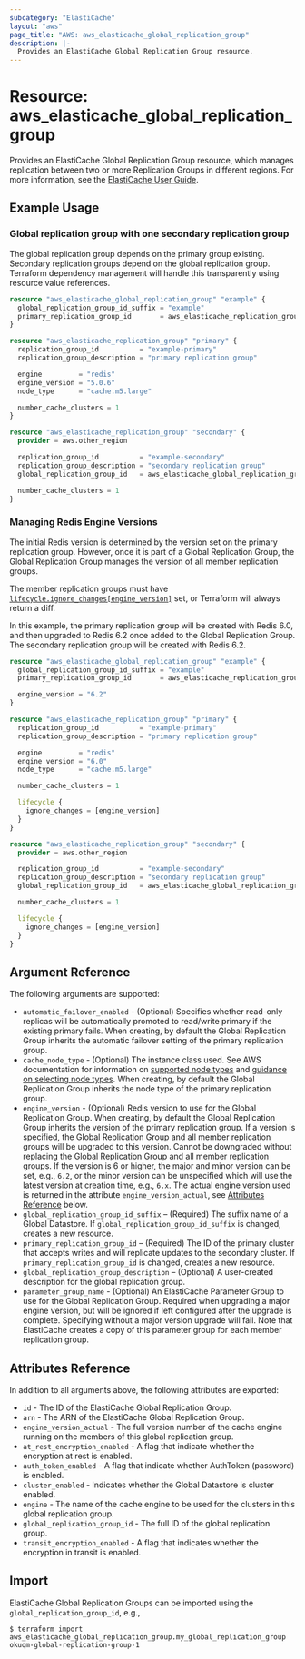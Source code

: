 ```yaml
---
subcategory: "ElastiCache"
layout: "aws"
page_title: "AWS: aws_elasticache_global_replication_group"
description: |-
  Provides an ElastiCache Global Replication Group resource.
---
```


# Resource: aws_elasticache_global_replication_group

Provides an ElastiCache Global Replication Group resource, which manages replication between two or more Replication Groups in different regions. For more information, see the [ElastiCache User Guide](https://docs.aws.amazon.com/AmazonElastiCache/latest/red-ug/Redis-Global-Datastore.html).

## Example Usage

### Global replication group with one secondary replication group

The global replication group depends on the primary group existing. Secondary replication groups depend on the global replication group. Terraform dependency management will handle this transparently using resource value references.

```terraform
resource "aws_elasticache_global_replication_group" "example" {
  global_replication_group_id_suffix = "example"
  primary_replication_group_id       = aws_elasticache_replication_group.primary.id
}

resource "aws_elasticache_replication_group" "primary" {
  replication_group_id          = "example-primary"
  replication_group_description = "primary replication group"

  engine         = "redis"
  engine_version = "5.0.6"
  node_type      = "cache.m5.large"

  number_cache_clusters = 1
}

resource "aws_elasticache_replication_group" "secondary" {
  provider = aws.other_region

  replication_group_id          = "example-secondary"
  replication_group_description = "secondary replication group"
  global_replication_group_id   = aws_elasticache_global_replication_group.example.global_replication_group_id

  number_cache_clusters = 1
}
```

### Managing Redis Engine Versions

The initial Redis version is determined by the version set on the primary replication group.
However, once it is part of a Global Replication Group,
the Global Replication Group manages the version of all member replication groups.

The member replication groups must have [`lifecycle.ignore_changes[engine_version]`](https://www.terraform.io/language/meta-arguments/lifecycle) set,
or Terraform will always return a diff.

In this example,
the primary replication group will be created with Redis 6.0,
and then upgraded to Redis 6.2 once added to the Global Replication Group.
The secondary replication group will be created with Redis 6.2.

```terraform
resource "aws_elasticache_global_replication_group" "example" {
  global_replication_group_id_suffix = "example"
  primary_replication_group_id       = aws_elasticache_replication_group.primary.id

  engine_version = "6.2"
}

resource "aws_elasticache_replication_group" "primary" {
  replication_group_id          = "example-primary"
  replication_group_description = "primary replication group"

  engine         = "redis"
  engine_version = "6.0"
  node_type      = "cache.m5.large"

  number_cache_clusters = 1

  lifecycle {
    ignore_changes = [engine_version]
  }
}

resource "aws_elasticache_replication_group" "secondary" {
  provider = aws.other_region

  replication_group_id          = "example-secondary"
  replication_group_description = "secondary replication group"
  global_replication_group_id   = aws_elasticache_global_replication_group.example.global_replication_group_id

  number_cache_clusters = 1

  lifecycle {
    ignore_changes = [engine_version]
  }
}
```

## Argument Reference

The following arguments are supported:

* `automatic_failover_enabled` - (Optional) Specifies whether read-only replicas will be automatically promoted to read/write primary if the existing primary fails.
  When creating, by default the Global Replication Group inherits the automatic failover setting of the primary replication group.
* `cache_node_type` - (Optional) The instance class used.
  See AWS documentation for information on [supported node types](https://docs.aws.amazon.com/AmazonElastiCache/latest/red-ug/CacheNodes.SupportedTypes.html)
  and [guidance on selecting node types](https://docs.aws.amazon.com/AmazonElastiCache/latest/red-ug/nodes-select-size.html).
  When creating, by default the Global Replication Group inherits the node type of the primary replication group.
* `engine_version` - (Optional) Redis version to use for the Global Replication Group.
  When creating, by default the Global Replication Group inherits the version of the primary replication group.
  If a version is specified, the Global Replication Group and all member replication groups will be upgraded to this version.
  Cannot be downgraded without replacing the Global Replication Group and all member replication groups.
  If the version is 6 or higher, the major and minor version can be set, e.g., `6.2`,
  or the minor version can be unspecified which will use the latest version at creation time, e.g., `6.x`.
  The actual engine version used is returned in the attribute `engine_version_actual`, see [Attributes Reference](#attributes-reference) below.
* `global_replication_group_id_suffix` – (Required) The suffix name of a Global Datastore. If `global_replication_group_id_suffix` is changed, creates a new resource.
* `primary_replication_group_id` – (Required) The ID of the primary cluster that accepts writes and will replicate updates to the secondary cluster. If `primary_replication_group_id` is changed, creates a new resource.
* `global_replication_group_description` – (Optional) A user-created description for the global replication group.
* `parameter_group_name` - (Optional) An ElastiCache Parameter Group to use for the Global Replication Group.
  Required when upgrading a major engine version, but will be ignored if left configured after the upgrade is complete.
  Specifying without a major version upgrade will fail.
  Note that ElastiCache creates a copy of this parameter group for each member replication group.

## Attributes Reference

In addition to all arguments above, the following attributes are exported:

* `id` - The ID of the ElastiCache Global Replication Group.
* `arn` - The ARN of the ElastiCache Global Replication Group.
* `engine_version_actual` - The full version number of the cache engine running on the members of this global replication group.
* `at_rest_encryption_enabled` - A flag that indicate whether the encryption at rest is enabled.
* `auth_token_enabled` - A flag that indicate whether AuthToken (password) is enabled.
* `cluster_enabled` - Indicates whether the Global Datastore is cluster enabled.
* `engine` - The name of the cache engine to be used for the clusters in this global replication group.
* `global_replication_group_id` - The full ID of the global replication group.
* `transit_encryption_enabled` - A flag that indicates whether the encryption in transit is enabled.

## Import

ElastiCache Global Replication Groups can be imported using the `global_replication_group_id`, e.g.,

```
$ terraform import aws_elasticache_global_replication_group.my_global_replication_group okuqm-global-replication-group-1
```
